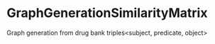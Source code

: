 # GraphGenerationSimilarityMatrix
Graph generation from drug bank triples&lt;subject, predicate, object> 
